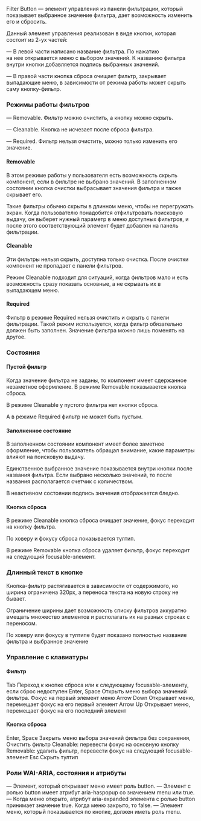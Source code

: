 <!-- example(filter-bar-overview) -->

Filter Button — элемент управления из панели фильтрации, который показывает выбранное значение фильтра, дает возможность изменить его и сбросить.

Данный элемент управления реализован в виде кнопки, которая состоит из 2-ух частей:

— В левой части написано название фильтра. По нажатию на нее открывается меню с выбором значений. К названию фильтра внутри кнопки добавляется подпись выбранных значений.

— В правой части кнопка сброса очищает фильтр, закрывает выпадающие меню, в зависимости от режима работы может скрыть саму кнопку-фильтр.

### Режимы работы фильтров

— Removable. Фильтр можно очистить, а кнопку можно скрыть.

— Cleanable. Кнопка не исчезает после сброса фильтра.

— Required. Фильтр нельзя очистить, можно только изменить его значение.

<!-- example(filter-bar-operating-modes) -->

#### Removable

В этом режиме работы у пользователя есть возможность скрыть компонент, если в фильтре не выбрано значений. В заполненном состоянии кнопка очистки выбрасывает значения фильтра и также скрывает его.

Такие фильтры обычно скрыты в длинном меню, чтобы не перегружать экран. Когда пользователю понадобится отфильтровать поисковую выдачу, он выберет нужный параметр в меню доступных фильтров, и после этого соответствующий элемент будет добавлен на панель фильтрации.

<!-- example(filter-bar-removable) -->

#### Cleanable

Эти фильтры нельзя скрыть, доступна только очистка. После очистки компонент не пропадает с панели фильтров.

Режим Cleanable подходит для ситуаций, когда фильтров мало и есть возможность сразу показать основные, а не скрывать их в выпадающем меню.

<!-- example(filter-bar-cleanable) -->

#### Required

Фильтр в режиме Required нельзя очистить и скрыть с панели фильтрации. Такой режим используется, когда фильтр обязательно должен быть заполнен. Значение фильтра можно лишь поменять на другое.

<!-- example(filter-bar-required) -->

### Состояния

#### Пустой фильтр

Когда значение фильтра не заданы, то компонент имеет сдержанное незаметное оформление. В режиме Removable показывается кнопка сброса.

<!-- example(filter-bar-empty) -->

В режиме Cleanable у пустого фильтра нет кнопки сброса.

<!-- example(filter-bar-empty-cleanable) -->

А в режиме Required фильтр не может быть пустым.

#### Заполненное состояние

В заполненном состоянии компонент имеет более заметное оформление, чтобы пользователь обращал внимание, какие параметры влияют на поисковую выдачу.

<!-- example(filter-bar-overview) -->

Единственное выбранное значение показывается внутри кнопки после названия фильтра. Если выбрано несколько значений, то после названия располагается счетчик с количеством.

<!-- example(filter-bar-overview) -->

В неактивном состоянии подпись значения отображается бледно.

<!-- example(filter-bar-overview) -->

#### Кнопка сброса

<!-- example(filter-bar-overview) -->

<!-- example(filter-bar-overview) -->

В режиме Cleanable кнопка сброса очищает значение, фокус переходит на кнопку фильтра.

<!-- example(filter-bar-overview) -->

По ховеру и фокусу сброса показывается тултип.

<!-- example(filter-bar-overview) -->

В режиме Removable кнопка сброса удаляет фильтр, фокус переходит на следующий focusable-элемент.

<!-- example(filter-bar-overview) -->

### Длинный текст в кнопке

Кнопка-фильтр растягивается в зависимости от содержимого, но ширина ограничена 320px, а переноса текста на новую строку не бывает.

<!-- example(filter-bar-overview) -->

Ограничение ширины дает возможность списку фильтров аккуратно вмещать множество элементов и располагать их на разных строках с переносом.

<!-- example(filter-bar-overview) -->

По ховеру или фокусу в тултипе будет показано полностью название фильтра и выбранное значение

<!-- example(filter-bar-overview) -->

### Управление с клавиатуры

#### Фильтр

Tab
Переход к кнопке сброса или к следующему focusable-элементу, если сброс недоступен
Enter, Space
Открыть меню выбора значений фильтра. Фокус на первый элемент меню
Arrow Down
Открывает меню, перемещает фокус на его первый элемент
Arrow Up
Открывает меню, перемещает фокус на его последний элемент

#### Кнопка сброса

Enter, Space
Закрыть меню выбора значений фильтра без сохранения,
Очистить фильтр
Cleanable: перевести фокус на основную кнопку
Removable: удалить фильтр, перевести фокус на следующий focusable-элемент
Esc
Скрыть тултип

### Роли WAI-ARIA, состояния и атрибуты

— Элемент, который открывает меню имеет роль button.
— Элемент с ролью button имеет атрибут aria-haspopup со значением menu или true.
— Когда меню открыто, атрибут aria-expanded элемента с ролью button принимает значение true. Когда меню закрыто, то false.
— Элемент меню, который показывается по кнопке, должен иметь роль menu.

